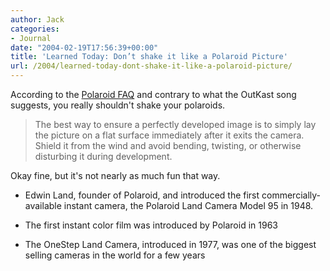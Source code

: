 ```yaml
---
author: Jack
categories:
- Journal
date: "2004-02-19T17:56:39+00:00"
title: 'Learned Today: Don’t shake it like a Polaroid Picture'
url: /2004/learned-today-dont-shake-it-like-a-polaroid-picture/
---
```


According to the [Polaroid FAQ][1] and contrary to what the OutKast song suggests, you really shouldn't shake your polaroids.

> 
> 
> The best way to ensure a perfectly developed image is to simply lay the picture on a flat surface immediately after it exits the camera. Shield it from the wind and avoid bending, twisting, or otherwise disturbing it during development.
> 
> 

Okay fine, but it's not nearly as much fun that way.

</p> 

  * Edwin Land, founder of Polaroid, and introduced the first commercially-available instant camera, the Polaroid Land Camera Model 95 in 1948. 


  * The first instant color film was introduced by Polaroid in 1963


  * The OneStep Land Camera, introduced in 1977, was one of the biggest selling cameras in the world for a few years
</ul>

 [1]: http://polaroid.custhelp.com/cgi-bin/polaroid.cfg/php/enduser/std_adp.php?p_sid=mJAB3n4h&p_lva=&p_faqid=2509
